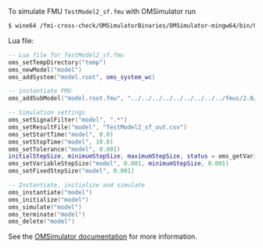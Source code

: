 To simulate FMU `TestModel2_sf.fmu` with OMSimulator run
```bash
$ wine64 /fmi-cross-check/OMSimulatorBinaries/OMSimulator-mingw64/bin/OMSimulator.exe --stripRoot=true --skipCSVHeader=true --addParametersToCSV=true --intervals=500 --suppressPath=true --timeout=60 TestModel2_sf.lua
```

Lua file:
```lua
-- Lua file for TestModel2_sf.fmu
oms_setTempDirectory("temp")
oms_newModel("model")
oms_addSystem("model.root", oms_system_wc)

-- instantiate FMU
oms_addSubModel("model.root.fmu", "../../../../../../../../../fmus/2.0/cs/win64/DS_FMU_Export_from_Simulink/2.3.0/TestModel2_sf/TestModel2_sf.fmu")

-- Simulation settings
oms_setSignalFilter("model", ".*")
oms_setResultFile("model", "TestModel2_sf_out.csv")
oms_setStartTime("model", 0.0)
oms_setStopTime("model", 10.0)
oms_setTolerance("model", 0.001)
initialStepSize, minimumStepSize, maximumStepSize, status = oms_getVariableStepSize("model")
oms_setVariableStepSize("model", 0.001, minimumStepSize, 0.001)
oms_setFixedStepSize("model", 0.001)

-- Instantiate, initialize and simulate
oms_instantiate("model")
oms_initialize("model")
oms_simulate("model")
oms_terminate("model")
oms_delete("model")
```

See the [OMSimulator documentation](https://openmodelica.org/doc/OMSimulator/master/html/index.html) for more information.